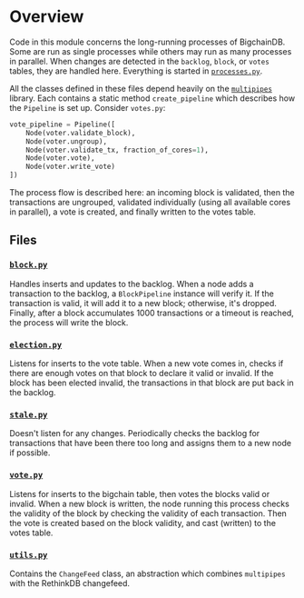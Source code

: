 # Overview

Code in this module concerns the long-running processes of BigchainDB.  Some are run as single processes while others may run as many processes in parallel.  When changes are detected in the `backlog`, `block`, or `votes` tables, they are handled here.  Everything is started in [`processes.py`](../processes.py).

All the classes defined in these files depend heavily on the [`multipipes`](https://github.com/bigchaindb/multipipes/) library.  Each contains a static method `create_pipeline` which describes how the `Pipeline` is set up. Consider `votes.py`:

```python
vote_pipeline = Pipeline([
    Node(voter.validate_block),
    Node(voter.ungroup),
    Node(voter.validate_tx, fraction_of_cores=1),
    Node(voter.vote),
    Node(voter.write_vote)
])
```

The process flow is described here: an incoming block is validated, then the transactions are ungrouped, validated individually (using all available cores in parallel), a vote is created, and finally written to the votes table.

## Files

### [`block.py`](./block.py)

Handles inserts and updates to the backlog.  When a node adds a transaction to the backlog, a `BlockPipeline` instance will verify it. If the transaction is valid, it will add it to a new block; otherwise, it's dropped. Finally, after a block accumulates 1000 transactions or a timeout is reached, the process will write the block.

### [`election.py`](./election.py)

Listens for inserts to the vote table. When a new vote comes in, checks if there are enough votes on that block to declare it valid or invalid.  If the block has been elected invalid, the transactions in that block are put back in the backlog.

### [`stale.py`](./stale.py)

Doesn't listen for any changes.  Periodically checks the backlog for transactions that have been there too long and assigns them to a new node if possible.

### [`vote.py`](./vote.py)

Listens for inserts to the bigchain table, then votes the blocks valid or invalid.  When a new block is written, the node running this process checks the validity of the block by checking the validity of each transaction. Then the vote is created based on the block validity, and cast (written) to the votes table.

### [`utils.py`](./utils.py)

Contains the `ChangeFeed` class, an abstraction which combines `multipipes` with the RethinkDB changefeed.
